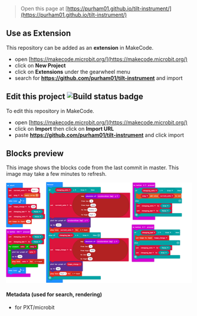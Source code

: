 
> Open this page at [https://purham01.github.io/tilt-instrument/](https://purham01.github.io/tilt-instrument/)

## Use as Extension

This repository can be added as an **extension** in MakeCode.

* open [https://makecode.microbit.org/](https://makecode.microbit.org/)
* click on **New Project**
* click on **Extensions** under the gearwheel menu
* search for **https://github.com/purham01/tilt-instrument** and import

## Edit this project ![Build status badge](https://github.com/purham01/tilt-instrument/workflows/MakeCode/badge.svg)

To edit this repository in MakeCode.

* open [https://makecode.microbit.org/](https://makecode.microbit.org/)
* click on **Import** then click on **Import URL**
* paste **https://github.com/purham01/tilt-instrument** and click import

## Blocks preview

This image shows the blocks code from the last commit in master.
This image may take a few minutes to refresh.

![A rendered view of the blocks](https://github.com/purham01/tilt-instrument/raw/master/.github/makecode/blocks.png)

#### Metadata (used for search, rendering)

* for PXT/microbit
<script src="https://makecode.com/gh-pages-embed.js"></script><script>makeCodeRender("{{ site.makecode.home_url }}", "{{ site.github.owner_name }}/{{ site.github.repository_name }}");</script>
